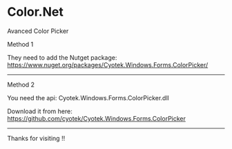 # Color.Net
Avanced Color Picker

Method 1

They need to add the Nutget package: https://www.nuget.org/packages/Cyotek.Windows.Forms.ColorPicker/

****************************************************************************************************************

Method 2

You need the api: Cyotek.Windows.Forms.ColorPicker.dll

Download it from here: https://github.com/cyotek/Cyotek.Windows.Forms.ColorPicker

-------------------------------------------------------------------------------------

Thanks for visiting !!

